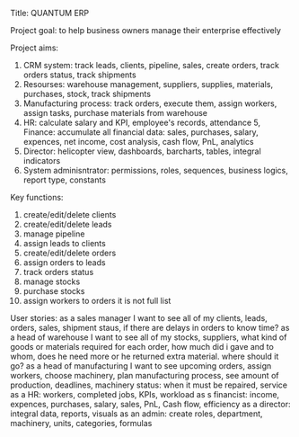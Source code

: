 Title: QUANTUM ERP

Project goal: to help business owners manage their enterprise effectively

Project aims: 
1. CRM system: track leads, clients, pipeline, sales, create orders, track orders status, track shipments
2. Resourses: warehouse management, suppliers, supplies, materials, purchases, stock, track shipments
3. Manufacturing process: track orders, execute them, assign workers, assign tasks, purchase materials from warehouse
4. HR: calculate salary and KPI, employee's records, attendance
5, Finance: accumulate all financial data: sales, purchases, salary, expences, net income, cost analysis, cash flow, PnL, analytics
6. Director: helicopter view, dashboards, barcharts, tables, integral indicators
7. System adminisntrator: permissions, roles, sequences, business logics, report type, constants 

Key functions:
1. create/edit/delete clients
2. create/edit/delete leads
3. manage pipeline
4. assign leads to clients
5. create/edit/delete orders
6. assign orders to leads
7. track orders status
8. manage stocks
9. purchase stocks
10. assign workers to orders
it is not full list 

User stories:
as a sales manager I want to see all of my clients, leads, orders, sales, shipment staus, if there are delays in orders to know time?
as a head of warehouse I want to see all of my stocks, suppliers, what kind of goods or materials required for each order, how much did i gave and to whom, does he need more or he returned extra material. where should it go?
as a head of manufacturing I want to see upcoming orders, assign workers, choose machinery, plan manufacturing process, see amount of production, deadlines, machinery status: when it must be repaired, service
as a HR: workers, completed jobs, KPIs, workload
as s financist: income, expences, purchases, salary, sales, PnL, Cash flow, efficiency
as a director: integral data, reports, visuals
as an admin: create roles, department, machinery, units, categories, formulas
